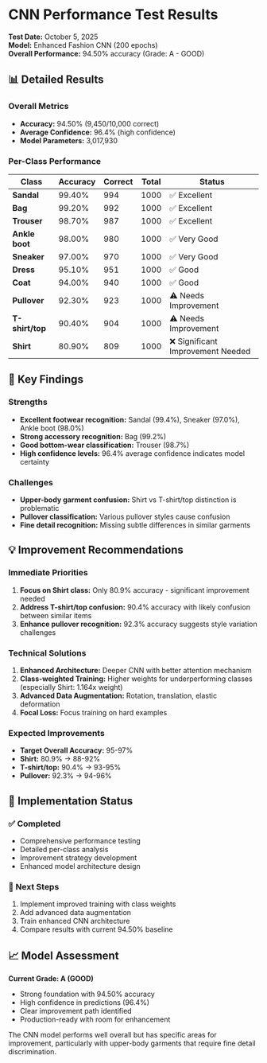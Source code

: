 # CNN Performance Test Results

**Test Date:** October 5, 2025  
**Model:** Enhanced Fashion CNN (200 epochs)  
**Overall Performance:** 94.50% accuracy (Grade: A - GOOD)

## 📊 Detailed Results

### Overall Metrics
- **Accuracy:** 94.50% (9,450/10,000 correct)
- **Average Confidence:** 96.4% (high confidence)
- **Model Parameters:** 3,017,930

### Per-Class Performance

| Class | Accuracy | Correct | Total | Status |
|-------|----------|---------|-------|--------|
| **Sandal** | 99.40% | 994 | 1000 | ✅ Excellent |
| **Bag** | 99.20% | 992 | 1000 | ✅ Excellent |
| **Trouser** | 98.70% | 987 | 1000 | ✅ Excellent |
| **Ankle boot** | 98.00% | 980 | 1000 | ✅ Very Good |
| **Sneaker** | 97.00% | 970 | 1000 | ✅ Very Good |
| **Dress** | 95.10% | 951 | 1000 | ✅ Good |
| **Coat** | 94.00% | 940 | 1000 | ✅ Good |
| **Pullover** | 92.30% | 923 | 1000 | ⚠️ Needs Improvement |
| **T-shirt/top** | 90.40% | 904 | 1000 | ⚠️ Needs Improvement |
| **Shirt** | 80.90% | 809 | 1000 | ❌ Significant Improvement Needed |

## 🎯 Key Findings

### Strengths
- **Excellent footwear recognition:** Sandal (99.4%), Sneaker (97.0%), Ankle boot (98.0%)
- **Strong accessory recognition:** Bag (99.2%)
- **Good bottom-wear classification:** Trouser (98.7%)
- **High confidence levels:** 96.4% average confidence indicates model certainty

### Challenges
- **Upper-body garment confusion:** Shirt vs T-shirt/top distinction is problematic
- **Pullover classification:** Various pullover styles cause confusion
- **Fine detail recognition:** Missing subtle differences in similar garments

## 💡 Improvement Recommendations

### Immediate Priorities
1. **Focus on Shirt class:** Only 80.9% accuracy - significant improvement needed
2. **Address T-shirt/top confusion:** 90.4% accuracy with likely confusion between similar items
3. **Enhance pullover recognition:** 92.3% accuracy suggests style variation challenges

### Technical Solutions
1. **Enhanced Architecture:** Deeper CNN with better attention mechanism
2. **Class-weighted Training:** Higher weights for underperforming classes (especially Shirt: 1.164x weight)
3. **Advanced Data Augmentation:** Rotation, translation, elastic deformation
4. **Focal Loss:** Focus training on hard examples

### Expected Improvements
- **Target Overall Accuracy:** 95-97%
- **Shirt:** 80.9% → 88-92%
- **T-shirt/top:** 90.4% → 93-95%
- **Pullover:** 92.3% → 94-96%

## 🔧 Implementation Status

### ✅ Completed
- Comprehensive performance testing
- Detailed per-class analysis
- Improvement strategy development
- Enhanced model architecture design

### 🚧 Next Steps
1. Implement improved training with class weights
2. Add advanced data augmentation
3. Train enhanced CNN architecture
4. Compare results with current 94.50% baseline

## 📈 Model Assessment

**Current Grade: A (GOOD)**
- Strong foundation with 94.50% accuracy
- High confidence in predictions (96.4%)
- Clear improvement path identified
- Production-ready with room for enhancement

The CNN model performs well overall but has specific areas for improvement, particularly with upper-body garments that require fine detail discrimination.